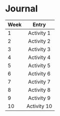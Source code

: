 # Journal


| Week          | Entry      | 
| ------------- |:-------------:|
| 1    | Activity 1 |
| 2    | Activity 2 |
| 3    | Activity 3 |
| 4    | Activity 4 |
| 5    | Activity 5 | 
| 6    | Activity 6 |
| 7    | Activity 7 |
| 8    | Activity 8 |
| 9    | Activity 9 |
| 10   | Activity 10 |
